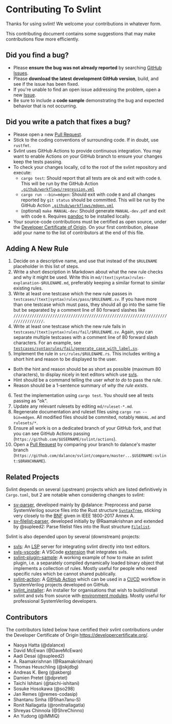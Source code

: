 Contributing To Svlint
======================

Thanks for using svlint!
We welcome your contributions in whatever form.

This contributing document contains some suggestions that may make
contributions flow more efficiently.


Did you find a bug?
-------------------

- Please **ensure the bug was not already reported** by searching
  [GitHub Issues](https://github.com/dalance/svlint/issues).
- Please **download the latest development GitHub version**, build, and see
  if the issue has been fixed.
- If you're unable to find an open issue addressing the problem, open a new
  [Issue](https://github.com/dalance/svlint/issues).
- Be sure to include a **code sample** demonstrating the bug and expected
  behavior that is not occurring.


Did you write a patch that fixes a bug?
---------------------------------------

- Please open a new [Pull Request](https://github.com/dalance/svlint/pulls).
- Stick to the coding conventions of surrounding code.
  If in doubt, use `rustfmt`.
- Svlint uses GitHub Actions to provide continuous integration.
  You may want to enable Actions on your GitHub branch to ensure your changes
  keep the tests passing.
- To check your changes locally, cd to the root of the svlint repository and
  execute:
  - `cargo test`: Should report that all tests are ok and exit with code `0`.
    This will be run by the GitHub Action
   [`.github/workflows/regression.yml`](https://github.com/dalance/svlint/blob/master/.github/workflows/regression.yml)
  - `cargo run --bin=mdgen`: Should exit with code `0` and all changes
    reported by `git status` should be committed.
    This will be run by the GitHub Action
   [`.github/workflows/mdgen.yml`](https://github.com/dalance/svlint/blob/master/.github/workflows/mdgen.yml)
  - (optional) `make MANUAL-dev`: Should generate `MANUAL-dev.pdf` and exit
    with code `0`.
    Requires [pandoc](https://pandoc.org/MANUAL.html) to be installed locally.
- Your source-code contributions must be certified as open source, under the
  [Developer Certificate of Origin](https://developercertificate.org/).
  On your first contribution, please add your name to the list of contributors
  at the end of this file.


Adding A New Rule
-----------------

1. Decide on a descriptive name, and use that instead of the `$RULENAME`
  placeholder in this list of steps.
2. Write a short description in Markdown about what the new rule checks and why
  it might be used.
  Write this in `md/(text|syntax)rules-explanation-$RULENAME.md`, preferably
  keeping a similar format to similar existing rules.
3. Write at least one testcase which the new rule passes in
  `testcases/(text|syntax)rules/pass/$RULENAME.sv`.
  If you have more than one testcase which must pass, they should all go into
  the same file but be separated by a comment line of 80 forward slashes like
  `////////////////////////////////////////////////////////////////////////////////`.
4. Write at least one testcase which the new rule fails in
  `testcases/(text|syntax)rules/fail/$RULENAME.sv`.
  Again, you can separate multiple testcases with a comment line of 80 forward
  slash characters.
  For an example, see
  [`testcases/syntaxrules/fail/generate_case_with_label.sv`](https://github.com/dalance/svlint/blob/master/testcases/syntaxrules/fail/generate_case_with_label.sv).
5. Implement the rule in `src/rules/$RULENAME.rs`.
  This includes writing a short hint and reason to be displayed to the user.
  - Both the hint and reason should be as short as possible (maximum 80
    characters), to display nicely in text editors which use
    [svls](https://github.com/dalance/svls).
  - Hint should be a command telling the user *what to do* to pass the rule.
  - Reason should be a 1-sentence summary of *why the rule exists*.
6. Test the implementation using `cargo test`.
  You should see all tests passing as "ok".
7. Update any relevant rulesets by editing `md/ruleset-*.md`.
8. Regenerate documentation and ruleset files using `cargo run --bin=mdgen`.
  All modified files should be commited, notably `MANUAL.md` and `rulesets/*`.
9. Ensure all work is on a dedicated branch of your GitHub fork, and that
  you can see GitHub Actions passing
  (`https://github.com/$USERNAME/svlint/actions`).
10. Open a [Pull Request](https://github.com/dalance/svlint/pulls) by comparing
  your branch to dalance's master branch
  (`https://github.com/dalance/svlint/compare/master...$USERNAME:svlint:$BRANCHNAME`).


Related Projects
----------------

Svlint depends on several (upstream) projects which are listed definitively in
`Cargo.toml`, but 2 are notable when considering changes to svlint:

- [sv-parser](https://docs.rs/sv-parser/latest/sv_parser/), developed mainly
  by @dalance:
  Preprocess and parse SystemVerilog source files into the Rust structure
  [`SyntaxTree`](https://docs.rs/sv-parser/latest/sv_parser/struct.SyntaxTree.html),
  sticking very closely to the
  [BNF](https://en.wikipedia.org/wiki/Backus%E2%80%93Naur_form) given in
  IEEE 1800-2017 Annex A.
- [sv-filelist-parser](https://github.com/supleed2/sv-filelist-parser),
  developed initially by @Raamakrishnan and extended by @supleed2:
  Parse filelist files into the Rust structure
  [`Filelist`](https://github.com/supleed2/sv-filelist-parser/blob/main/src/file_parser.rs#L12).

Svlint is also depended upon by several (downstream) projects:

- [svls](https://github.com/dalance/svls):
  An [LSP](https://en.wikipedia.org/wiki/Language_Server_Protocol) server for
  integrating svlint directly into text editors.
- [svls-vscode](https://github.com/dalance/svls-vscode):
  A VSCode
  [extension](https://marketplace.visualstudio.com/items?itemName=dalance.svls-vscode)
  that integrates svls.
- [svlint-plugin-sample](https://github.com/dalance/svlint-plugin-sample):
  A working example of how to make an svlint plugin, i.e. a separately compiled
  dynamically loaded binary object that implements a collection of rules.
  Mostly useful for people who need specific rules which be cannot shared
  publically.
- [svlint-action](https://github.com/dalance/svlint-action):
  A [GitHub Action](https://docs.github.com/en/actions) which can be used in a
  [CI/CD](https://en.wikipedia.org/wiki/CI/CD) workflow in SystemVerilog
  projects developed on GitHub.
- [svlint\_installer](https://github.com/DaveMcEwan/svlint_installer):
  An installer for organisations that wish to build/install svlint and svls
  from source with
  [environment modules](https://modules.readthedocs.io/en/latest/index.html).
  Mostly useful for professional SystemVerilog developers.


Contributors
------------

The contributors listed below have certified their svlint contributions
under the Developer Certificate of Origin <https://developercertificate.org/>.

- Naoya Hatta (@dalance)
- David McEwan (@DaveMcEwan)
- Aadi Desai (@supleed2)
- A. Raamakrishnan (@Raamakrishnan)
- Thomas Heuschling (@skjdbg)
- Andreas K. Berg (@akberg)
- Damien Pretet (@dpretet)
- Taichi Ishitani (@taichi-ishitani)
- Sosuke Hosokawa (@so298)
- Jan Remes (@remes-codasip)
- Shantanu Sinha (@5han7anu-S)
- Ronit Nallagatla (@ronitnallagatla)
- Shreyas Chinnola (@ShreChinno)
- An Yudong (@iMMIQ)
